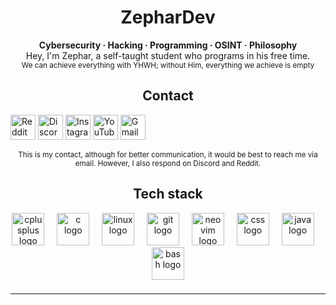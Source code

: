 <h1 align="center">ZepharDev</h1>

<p align="center">
  <b>Cybersecurity · Hacking · Programming · OSINT · Philosophy</b>
  <br>Hey, I'm Zephar, a self-taught student who programs in his free time.</br>
  <sub>We can achieve everything with YHWH; without Him, everything we achieve is empty </sub>
</p>

<h2 align="center">Contact</h2>



<!-- Reddit -->
<img height="40" src="https://cdn.jsdelivr.net/gh/devicons/devicon/icons/reddit/reddit-original.svg" alt="Reddit" />

<!-- Discord -->
<img height="40" src="https://cdn.jsdelivr.net/gh/devicons/devicon/icons/discordjs/discordjs-original.svg" alt="Discord" />

<!-- Instagram -->
<img height="40" src="https://cdn.jsdelivr.net/gh/devicons/devicon/icons/instagram/instagram-original.svg" alt="Instagram" />

<!-- YouTube -->
<img height="40" src="https://cdn.jsdelivr.net/gh/devicons/devicon/icons/youtube/youtube-original.svg" alt="YouTube" />

<!-- Gmail (Google) -->
<img height="40" src="https://cdn.jsdelivr.net/gh/devicons/devicon/icons/google/google-original.svg" alt="Gmail" />
<p align="center"> 
  <sub>This is my contact, although for better communication, it would be best to reach me via email. However, I also respond on Discord and Reddit.</sub>
</p>

<h2 align="center">Tech stack</h2>
<div align="center">
  <img src="https://cdn.jsdelivr.net/gh/devicons/devicon/icons/cplusplus/cplusplus-original.svg" height="52" alt="cplusplus logo"  />
  <img width="12" />
  <img src="https://cdn.jsdelivr.net/gh/devicons/devicon/icons/c/c-original.svg" height="52" alt="c logo"  />
  <img width="12" />
  <img src="https://cdn.jsdelivr.net/gh/devicons/devicon/icons/linux/linux-original.svg" height="52" alt="linux logo"  />
  <img width="12" />
  <img src="https://cdn.jsdelivr.net/gh/devicons/devicon/icons/git/git-original.svg" height="52" alt="git logo"  />
  <img width="12" />
  <img src="https://cdn.simpleicons.org/neovim/57A143" height="52" alt="neovim logo"  />
  <img width="12" />
  <img src="https://cdn.jsdelivr.net/gh/devicons/devicon/icons/css3/css3-original.svg" height="52" alt="css logo"  />
  <img width="12" />
  <img src="https://cdn.jsdelivr.net/gh/devicons/devicon/icons/java/java-original.svg" height="52" alt="java logo"  />
  <img width="12" />
  <img src="https://cdn.jsdelivr.net/gh/devicons/devicon/icons/bash/bash-original.svg" height="52" alt="bash logo"  />
</div>

###
###


---



###
